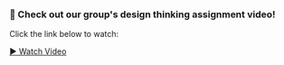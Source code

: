<h3>🎥 Check out our group's design thinking assignment video!</h3>
<p>Click the link below to watch:</p>

<a href="https://youtu.be/__oFY8RwpXE?feature=shared" target="_blank">▶️ Watch Video</a>

